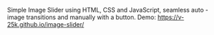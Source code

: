 Simple Image Slider using HTML, CSS and JavaScript, 
seamless auto - image transitions and manually with a button.
Demo: https://v-25k.github.io/image-slider/

